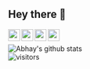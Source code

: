 ## Hey there 👋

<a href="https://www.linkedin.com/in/alphasingh/">
  <img align="left" width="24px" src="https://cdn.jsdelivr.net/npm/simple-icons@v3/icons/linkedin.svg"  />
</a>
<a href="https://www.hackerrank.com/alphasingh/">
  <img align="left" width="24px" src="https://www.svgrepo.com/show/306171/hackerrank.svg"  />
</a>
<a href="https://leetcode.com/alphasingh/">
  <img align="left" width="24px" src="https://upload.wikimedia.org/wikipedia/commons/1/19/LeetCode_logo_black.png"  />
</a>
<a href="https://www.chess.com/member/alphasingh/">
  <img align="left" width="24px" src="https://images.chesscomfiles.com/uploads/v1/images_users/tiny_mce/SamCopeland/phpmeXx6V.png"  />
</a></br>

![Abhay's github stats](https://github-readme-stats.vercel.app/api?username=alphasingh&show_icons=true&hide_border=true)
<br />
![visitors](https://visitor-badge.laobi.icu/badge?page_id=alphasingh.alphasingh)
